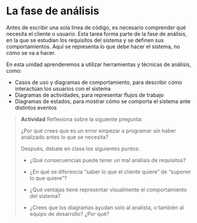 # **La fase de análisis**

Antes de escribir una sola línea de código, es necesario comprender qué necesita el cliente o usuario. Esta tarea forma parte de la fase de análisis, en la que se estudian los requisitos del sistema y se definen sus comportamientos. Aquí se representa lo que debe hacer el sistema, no cómo se va a hacer.

En esta unidad aprenderemos a utilizar herramientas y técnicas de análisis, como:

* Casos de uso y diagramas de comportamiento, para describir cómo interactúan los usuarios con el sistema
* Diagramas de actividades, para representar flujos de trabajo
* Diagramas de estados, para mostrar cómo se comporta el sistema ante distintos eventos

> **Actividad**
> Reflexiona sobre la siguiente pregunta:
>
> ¿Por qué crees que es un error empezar a programar sin haber analizado antes lo que se necesita?
>
> Después, debate en clase los siguientes puntos:
>
> * ¿Qué consecuencias puede tener un mal análisis de requisitos?
>
> * ¿En qué se diferencia “saber lo que el cliente quiere” de “suponer lo que quiere”?
>
> * ¿Qué ventajas tiene representar visualmente el comportamiento del sistema?
>
> * ¿Crees que los diagramas ayudan solo al analista, o también al equipo de desarrollo? ¿Por qué?
